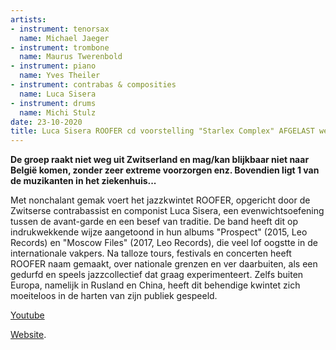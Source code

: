 ```yaml
---
artists:
- instrument: tenorsax
  name: Michael Jaeger
- instrument: trombone
  name: Maurus Twerenbold
- instrument: piano
  name: Yves Theiler
- instrument: contrabas & composities
  name: Luca Sisera
- instrument: drums
  name: Michi Stulz
date: 23-10-2020
title: Luca Sisera ROOFER cd voorstelling "Starlex Complex" AFGELAST wegens coronavirus!
---
```

**De groep raakt niet weg uit Zwitserland en mag/kan blijkbaar niet naar België komen, 
zonder zeer extreme voorzorgen enz. Bovendien ligt 1 van de muzikanten in het ziekenhuis...** 

Met nonchalant gemak voert het jazzkwintet ROOFER, opgericht door de Zwitserse contrabassist 
en componist Luca Sisera, een evenwichtsoefening tussen de avant-garde en een besef van 
traditie. De band heeft dit op indrukwekkende wijze aangetoond in hun albums "Prospect" 
(2015, Leo Records) en "Moscow Files" (2017, Leo Records), die veel lof oogstte in de 
internationale vakpers. Na talloze tours, festivals en concerten heeft ROOFER naam gemaakt, 
over nationale grenzen en ver daarbuiten, als een gedurfd en speels jazzcollectief dat graag 
experimenteert. Zelfs buiten Europa, namelijk in Rusland en China, heeft dit behendige kwintet 
zich moeiteloos in de harten van zijn publiek gespeeld.

[Youtube](https://www.youtube.com/watch?time_continue=18&v=Nb_RoMsqgOg&feature=emb_logo) 

[Website](https://roofer-music.com/).